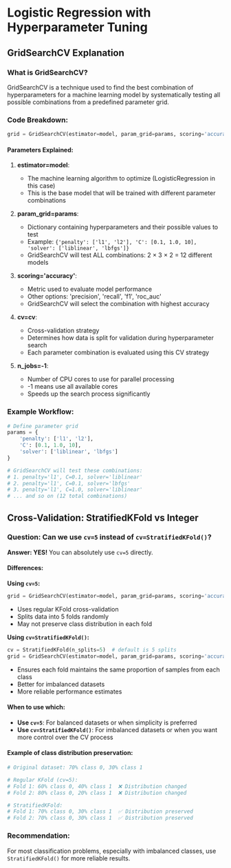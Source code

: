# Logistic Regression with Hyperparameter Tuning

## GridSearchCV Explanation

### What is GridSearchCV?
GridSearchCV is a technique used to find the best combination of hyperparameters for a machine learning model by systematically testing all possible combinations from a predefined parameter grid.

### Code Breakdown:
```python
grid = GridSearchCV(estimator=model, param_grid=params, scoring='accuracy', cv=cv, n_jobs=-1)
```

#### Parameters Explained:

1. **estimator=model**: 
   - The machine learning algorithm to optimize (LogisticRegression in this case)
   - This is the base model that will be trained with different parameter combinations

2. **param_grid=params**: 
   - Dictionary containing hyperparameters and their possible values to test
   - Example: `{'penalty': ['l1', 'l2'], 'C': [0.1, 1.0, 10], 'solver': ['liblinear', 'lbfgs']}`
   - GridSearchCV will test ALL combinations: 2 × 3 × 2 = 12 different models

3. **scoring='accuracy'**: 
   - Metric used to evaluate model performance
   - Other options: 'precision', 'recall', 'f1', 'roc_auc'
   - GridSearchCV will select the combination with highest accuracy

4. **cv=cv**: 
   - Cross-validation strategy
   - Determines how data is split for validation during hyperparameter search
   - Each parameter combination is evaluated using this CV strategy

5. **n_jobs=-1**: 
   - Number of CPU cores to use for parallel processing
   - -1 means use all available cores
   - Speeds up the search process significantly

### Example Workflow:
```python
# Define parameter grid
params = {
    'penalty': ['l1', 'l2'],
    'C': [0.1, 1.0, 10],
    'solver': ['liblinear', 'lbfgs']
}

# GridSearchCV will test these combinations:
# 1. penalty='l1', C=0.1, solver='liblinear'
# 2. penalty='l1', C=0.1, solver='lbfgs'
# 3. penalty='l1', C=1.0, solver='liblinear'
# ... and so on (12 total combinations)
```

## Cross-Validation: StratifiedKFold vs Integer

### Question: Can we use `cv=5` instead of `cv=StratifiedKFold()`?

**Answer: YES!** You can absolutely use `cv=5` directly.

#### Differences:

**Using `cv=5`:**
```python
grid = GridSearchCV(estimator=model, param_grid=params, scoring='accuracy', cv=5, n_jobs=-1)
```
- Uses regular KFold cross-validation
- Splits data into 5 folds randomly
- May not preserve class distribution in each fold

**Using `cv=StratifiedKFold()`:**
```python
cv = StratifiedKFold(n_splits=5)  # default is 5 splits
grid = GridSearchCV(estimator=model, param_grid=params, scoring='accuracy', cv=cv, n_jobs=-1)
```
- Ensures each fold maintains the same proportion of samples from each class
- Better for imbalanced datasets
- More reliable performance estimates

#### When to use which:

- **Use `cv=5`**: For balanced datasets or when simplicity is preferred
- **Use `cv=StratifiedKFold()`**: For imbalanced datasets or when you want more control over the CV process

#### Example of class distribution preservation:

```python
# Original dataset: 70% class 0, 30% class 1

# Regular KFold (cv=5):
# Fold 1: 60% class 0, 40% class 1  ❌ Distribution changed
# Fold 2: 80% class 0, 20% class 1  ❌ Distribution changed

# StratifiedKFold:
# Fold 1: 70% class 0, 30% class 1  ✅ Distribution preserved
# Fold 2: 70% class 0, 30% class 1  ✅ Distribution preserved
```

### Recommendation:
For most classification problems, especially with imbalanced classes, use `StratifiedKFold()` for more reliable results.